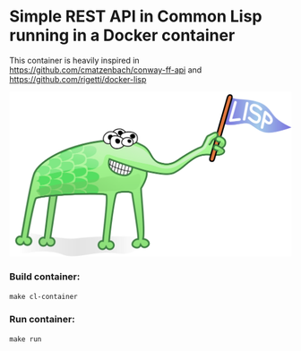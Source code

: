 # Simple REST API in Common Lisp running in a Docker container 

This container is heavily inspired in https://github.com/cmatzenbach/conway-ff-api and https://github.com/rigetti/docker-lisp 

![lisp alien](lispLogo.svg)

### Build container:

`make cl-container`

### Run container:

`make run`



	
